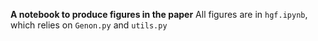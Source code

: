 __A notebook to produce figures in the paper__
All figures are in `hgf.ipynb`, which relies on `Genon.py` and `utils.py`